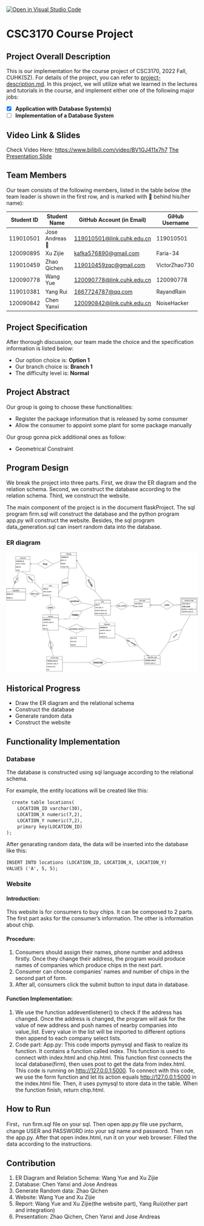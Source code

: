 [![Open in Visual Studio Code](https://classroom.github.com/assets/open-in-vscode-c66648af7eb3fe8bc4f294546bfd86ef473780cde1dea487d3c4ff354943c9ae.svg)](https://classroom.github.com/online_ide?assignment_repo_id=9425721&assignment_repo_type=AssignmentRepo)
# CSC3170 Course Project

## Project Overall Description

This is our implementation for the course project of CSC3170, 2022 Fall, CUHK(SZ). For details of the project, you can refer to [project-description.md](project-description.md). In this project, we will utilize what we learned in the lectures and tutorials in the course, and implement either one of the following major jobs:

<!-- Please fill in "x" to replace the blank space between "[]" to tick the todo item; it's ticked on the first one by default. -->

- [x] **Application with Database System(s)**
- [ ] **Implementation of a Database System**

## Video Link & Slides
Check Video Here: https://www.bilibili.com/video/BV1GJ411x7h7 
[The Presentation Slide](CSC3170Slides.pdf)

## Team Members

Our team consists of the following members, listed in the table below (the team leader is shown in the first row, and is marked with 🚩 behind his/her name):

<!-- change the info below to be the real case -->

| Student ID | Student Name   | GitHub Account (in Email)   | GiHub Username |
| ---------- | -------------- | --------------------------  | -------------- |
| 119010501  | Jose Andreas🚩 | 119010501@link.cuhk.edu.cn  |  119010501     |
| 120090895  | Xu Zijie       | kafka576890@gmail.com       |   Faria-34     |
| 119010459  | Zhao Qichen    | 119010459zqc@gmail.com      |  VictorZhao730 |
| 120090778  | Wang Yue       | 120090778@link.cuhk.edu.cn  |   120090778    |
| 119010381  | Yang Rui       | 1667724787@qq.com           |   RayandRain   |
| 120090842  | Chen Yanxi     | 120090842@link.cuhk.edu.cn  |   NoiseHacker  |

## Project Specification

<!-- You should remove the terms/sentence that is not necessary considering your option/branch/difficulty choice -->

After thorough discussion, our team made the choice and the specification information is listed below:

- Our option choice is: **Option 1**
- Our branch choice is: **Branch 1**
- The difficulty level is: **Normal**


## Project Abstract
Our group is going to choose these functionalities:
- Register the package information that is released by some consumer
- Allow the consumer to appoint some plant for some package manually

Our group gonna pick additional ones as follow:
- Geometrical Constraint
## Program Design
We break the project into three parts. First, we draw the ER diagram and the relation schema. Second, we construct the database according to the relation schema. Third, we construct the website.</p>
The main component of the project is in the document flaskProject. The sql program firm.sql will construct the database and the python program app.py will construct the website. Besides, the sql program data_generation.sql can insert random data into the database.</p>
### ER diagram
   ![the ER diagram](ER_graph.png)
## Historical Progress
- Draw the ER diagram and the relational schema
- Construct the database
- Generate random data
- Construct the website
## Functionality Implementation
### Database
The database is constructed using sql language according to the relational schema.</p>
For example, the entity locations will be created like this:
```
  create table locations(
    LOCATION_ID varchar(30),
    LOCATION_X numeric(7,2),
    LOCATION_Y numeric(7,2),
    primary key(LOCATION_ID)  
);
```
After genarating random data, the data will be inserted into the database like this:
```
INSERT INTO locations (LOCATION_ID, LOCATION_X, LOCATION_Y)
VALUES ('A', 5, 5);
```
### Website
#### Introduction:
This website is for consumers to buy chips. It can be composed to 2 parts. The first part asks for the consumer’s information. The other is information about chip. 
#### Procedure:
1. Consumers should assign their names, phone number and address firstly. Once they change their address, the program would produce names of companies which produce chips in the next part.
2. Consumer can choose companies’ names and number of chips in the second part of form.
3. After all, consumers click the submit button to input data in database.  
#### Function Implementation:
1. We use the function addeventlistener() to check if the address has changed. Once the address is changed, the program will ask for the value of new address and push names of nearby companies into value_list. Every value in the list will be imported to different options then append to each company select lists.
2. Code part: App.py: This code imports pymysql and flask to realize its function. It contains a function called index. This function is used to connect with index.html and chip.html. This function first connects the local database(firm), then uses post to get the data from index.html. This code is running on http://127.0.0.1:5000. To connect with this code, we use the form function and let its action equals http://127.0.0.1:5000 in the index.html file. Then, it uses pymysql to store data in the table. When the function finish, return chip.html.
## How to Run
First，run firm.sql file on your sql. Then open app.py file use pycharm, change USER and PASSWORD into your sql name and password. Then run the app.py. After that open index.html, run it on your web browser. Filled the data according to the instructions. 
## Contribution
1. ER Diagram and Relation Schema: Wang Yue and Xu Zijie
2. Database: Chen Yanxi and Jose Andreas
3. Generate Random data: Zhao Qichen
4. Website: Wang Yue and Xu Zijie
5. Report: Wang Yue and Xu Zijie(the website part), Yang Rui(other part and integration)
6. Presentation: Zhao Qichen, Chen Yanxi and Jose Andreas
